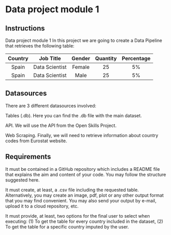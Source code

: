 # Data project module 1
## Instructions
Data project module 1
In this project we are going to create a Data Pipeline that retrieves the following table:

| Country       | Job Title      | Gender | Quantity | Percentage |
| :-----------: |:-------------: | :-----:| :-------:| :---------:|
| Spain         | Data Scientist | Female | 25       | 5%         | 
| Spain         | Data Scientist | Male   | 25       | 5%         |


## Datasources

There are 3 different datasources involved:

Tables (.db). Here you can find the .db file with the main dataset.

API. We will use the API from the Open Skills Project.

Web Scraping. Finally, we will need to retrieve information about country codes from Eurostat website.


## Requirements

It must be contained in a GitHub repository which includes a README file that explains the aim and content of your code. You may follow the structure suggested here.

It must create, at least, a .csv file including the requested table. Alternatively, you may create an image, pdf, plot or any other output format that you may find convenient. You may also send your output by e-mail, upload it to a cloud repository, etc.

It must provide, at least, two options for the final user to select when executing: (1) To get the table for every country included in the dataset, (2) To get the table for a specific country imputed by the user.
